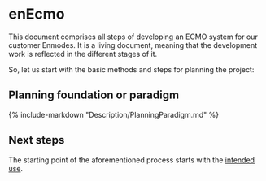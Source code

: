 # enEcmo

This document comprises all steps of developing an ECMO system for our customer Enmodes. It is a living document, meaning that the development work is reflected in the different stages of it. 

So, let us start with the basic methods and steps for planning the project:

## Planning foundation or paradigm
{%
   include-markdown "Description/PlanningParadigm.md"
%}


## Next steps

The starting point of the aforementioned process starts with the [intended use](./Description/IntendedUse.md).

